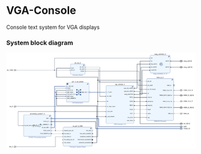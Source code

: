 # VGA-Console
Console text system for VGA displays

### System block diagram
![System Block Diagram](vga_console_system_bd.png?raw=true)
